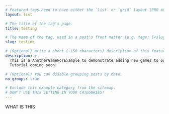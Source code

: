 ```yaml
---
# Featured tags need to have either the `list` or `grid` layout (PRO only).
layout: list

# The title of the tag's page.
title: testing

# The name of the tag, used in a post's front matter (e.g. tags: [<slug>]).
slug: testing

# (Optional) Write a short (~150 characters) description of this featured tag.
description: >
  This is a AnotherGameForExample to demonstrate adding new games to our blog.
  Tutorial coming soon!

# (Optional) You can disable grouping posts by date.
no_groups: true

# Exclude this example category from the sitemap.
# DON'T USE THIS SETTING IN YOUR CATEGORIES!
---
```

WHAT IS THIS